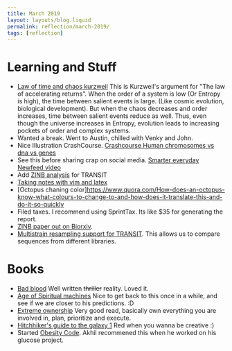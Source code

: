 ```yaml
---
title: March 2019
layout: layouts/blog.liquid
permalink: reflection/march-2019/
tags: [reflection]
---
```


# Learning and Stuff
* [Law of time and chaos kurzweil](https://ieet.org/index.php/IEET2/more/messerly20160204)
This is Kurzweil's argument for "The law of accelerating returns".
When the order of a system is low (Or Entropy is high), the time between salient events is large. (Like cosmic evolution, biological development). But when the chaos decreases and order increases, time between salient events reduce as well. Thus, even though the universe increases in Entropy, evolution leads to increasing pockets of order and complex systems.
* Wanted a break. Went to Austin, chilled with Venky and John.
* Nice Illustration CrashCourse. [Crashcourse Human chromosomes vs dna vs genes](https://www.youtube.com/watch?v=z8ojaHrxQR0)
* See this before sharing crap on social media. [Smarter everyday Newfeed video ](https://www.youtube.com/watch?v=MUiYglgGbos)
* Add [ZINB analysis](https://github.com/mad-lab/transit/blob/master/CHANGELOG.md) for TRANSIT
* [Taking notes with vim and latex](https://castel.dev/post/lecture-notes-1/)
* [Octopus chaning color]https://www.quora.com/How-does-an-octopus-know-what-colours-to-change-to-and-how-does-it-translate-this-and-do-it-so-quickly
* Filed taxes. I recommend using SprintTax. Its like $35 for generating the report.
* [ZINB paper out on Biorxiv](https://www.biorxiv.org/content/10.1101/590281v1).
* [Multistrain resampling support for TRANSIT](https://github.com/mad-lab/transit/blob/master/CHANGELOG.md).
This allows us to compare sequences from different libraries.

# Books
* [Bad blood](https://www.goodreads.com/book/show/37976541-bad-blood) Well written ~~thriller~~ reality. Loved it.
* [Age of Spiritual machines](https://www.goodreads.com/book/show/25229698-the-age-of-spiritual-machines)
Nice to get back to this once in a while, and see if we are closer to his predictions. :D
* [Extreme ownership](https://www.goodreads.com/book/show/23848190-extreme-ownership) Very good read, basically own everything you are involved in, plan, prioritize and execute.
* [Hitchhiker's guide to the galaxy 1](https://www.goodreads.com/book/show/386162.The_Hitchhiker_s_Guide_to_the_Galaxy) Red when you wanna be creative :)
* Started [Obesity Code](https://www.goodreads.com/book/show/24945404-the-obesity-code). Akhil recommened this when he worked on his glucose project.
